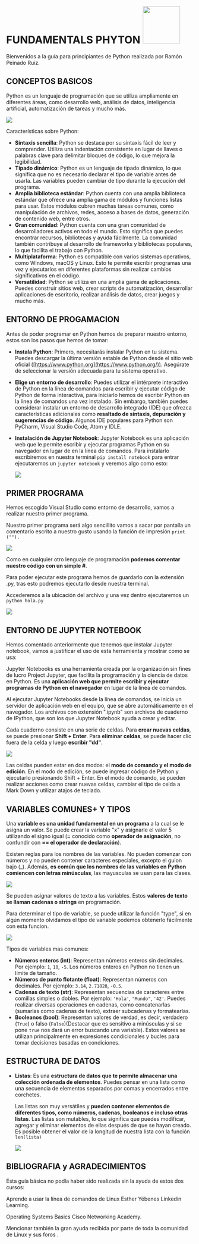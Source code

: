 # FUNDAMENTALS PHYTON <img src="https://media.giphy.com/media/coxQHKASG60HrHtvkt/giphy.gif" width="100px"/>

Bienvenidos a la guía para principiantes de Python realizada por Ramón Peinado Ruiz.

## CONCEPTOS BASICOS

 Python es un lenguaje de programación que se utiliza ampliamente en diferentes áreas, como desarrollo web, análisis de datos, inteligencia artificial, automatización de tareas y mucho más.

<img src="/img/1ºimagenn.png"  />

Características sobre Python:

- **Sintaxis sencilla**: Python se destaca por su sintaxis fácil de leer y comprender. Utiliza una indentación consistente en lugar de llaves o palabras clave para delimitar bloques de código, lo que mejora la legibilidad.
- **Tipado dinámico**: Python es un lenguaje de tipado dinámico, lo que significa que no es necesario declarar el tipo de variable antes de usarla. Las variables pueden cambiar de tipo durante la ejecución del programa.
- **Amplia biblioteca estándar**: Python cuenta con una amplia biblioteca estándar que ofrece una amplia gama de módulos y funciones listas para usar. Estos módulos cubren muchas tareas comunes, como manipulación de archivos, redes, acceso a bases de datos, generación de contenido web, entre otros.
- **Gran comunidad**: Python cuenta con una gran comunidad de desarrolladores activos en todo el mundo. Esto significa que puedes encontrar recursos, bibliotecas y ayuda fácilmente. La comunidad también contribuye al desarrollo de frameworks y bibliotecas populares, lo que facilita el trabajo con Python.
- **Multiplataforma**: Python es compatible con varios sistemas operativos, como Windows, macOS y Linux. Esto te permite escribir programas una vez y ejecutarlos en diferentes plataformas sin realizar cambios significativos en el código.
- **Versatilidad**: Python se utiliza en una amplia gama de aplicaciones. Puedes construir sitios web, crear scripts de automatización, desarrollar aplicaciones de escritorio, realizar análisis de datos, crear juegos y mucho más.



## ENTORNO DE PROGAMACION

Antes de poder programar en Python hemos de preparar nuestro entorno, estos son los pasos que hemos de tomar:

- **Instala Python**: Primero, necesitarás instalar Python en tu sistema. Puedes descargar la última versión estable de Python desde el sitio web oficial ([https://www.python.org](https://www.python.org/)). Asegúrate de seleccionar la versión adecuada para tu sistema operativo.
- **Elige un entorno de desarrollo**: Puedes utilizar el intérprete interactivo de Python en la línea de comandos para escribir y ejecutar código de Python de forma interactiva, para iniciarlo hemos de escribir Python en la linea de comandos una vez instalado. Sin embargo, también puedes considerar instalar un entorno de desarrollo integrado (IDE) que ofrezca características adicionales como **resaltado de sintaxis, depuración y sugerencias de código**. Algunos IDE populares para Python son PyCharm, Visual Studio Code, Atom y IDLE.

- **Instalación de Jupyter Notebook**: Jupyter Notebook es una aplicación web que le permite escribir y ejecutar programas Python en su navegador en lugar de en la línea de comandos. Para instalarlo escribiremos en nuestra terminal `pip install notebook` para entrar ejecutaremos un `jupyter notebook` y veremos algo como esto:

  <img src="/img/4ºimagenn.PNG"  />

## PRIMER PROGRAMA

Hemos escogido Visual Studio como entorno de desarrollo, vamos a realizar nuestro primer programa.

Nuestro primer programa será algo sencillito vamos a sacar por pantalla un comentario escrito a nuestro gusto usando la función de impresión `print ("").`

<img src="/img/2ºimagenn.PNG"  />

Como en cualquier otro lenguaje de programación **podemos comentar nuestro código con un simple #**.

Para poder ejecutar este programa hemos de guardarlo con la extensión .py, tras esto podremos ejecutarlo desde nuestra terminal.

Accederemos a la ubicación del archivo y una vez dentro ejecutaremos un `python hola.py`

<img src="/img/3ºimagenn.PNG"  />

## ENTORNO DE JUPYTER NOTEBOOK

Hemos comentado anteriormente que tenemos que instalar Jupyter notebook, vamos a justificar el uso de esta herramienta y mostrar como se usa:

Jupyter Notebooks es una herramienta creada por la organización sin fines de lucro Project Jupyter, que facilita la programación y la ciencia de datos en Python. Es una **aplicación web que permite escribir y ejecutar programas de Python en el navegador** en lugar de la línea de comandos.

Al ejecutar Jupyter Notebooks desde la línea de comandos, se inicia un servidor de aplicación web en el equipo, que se abre automáticamente en el navegador. Los archivos con extensión ".ipynb" son archivos de cuaderno de IPython, que son los que Jupyter Notebook ayuda a crear y editar.

Cada cuaderno consiste en una serie de celdas. Para **crear nuevas celdas**, se puede presionar **Shift + Enter**. Para **eliminar celdas**, se puede hacer clic fuera de la celda y luego **escribir "dd"**.

<img src="/img/5ºimagenn.PNG"  />

Las celdas pueden estar en dos modos: el **modo de comando y el modo de edición**. En el modo de edición, se puede ingresar código de Python y ejecutarlo presionando Shift + Enter. En el modo de comando, se pueden realizar acciones como crear nuevas celdas, cambiar el tipo de celda a Mark Down y utilizar atajos de teclado.



## VARIABLES COMUNES+ Y TIPOS

Una **variable es una unidad fundamental en un programa** a la cual se le asigna un valor. Se puede crear la variable "x" y asignarle el valor 5 utilizando el signo igual (**=** conocido como **operador de asignación**, no confundir con **== el operador de declaración**). 

Existen reglas para los nombres de las variables. No pueden comenzar con números y no pueden contener caracteres especiales, excepto el guion bajo (_). Además, **es común que los nombres de las variables en Python comiencen con letras minúsculas**, las mayusculas se usan para las clases.

<img src="/img/6ºimagenn.PNG"  />

Se pueden asignar valores de texto a las variables. Estos **valores de texto se llaman cadenas o strings** en programación.

Para determinar el tipo de variable, se puede utilizar la función "type", si en algún momento olvidamos el tipo de variable podemos obtenerlo fácilmente con esta funcion.

<img src="/img/7ºimagenn.PNG"  />

Tipos de variables mas comunes:

- **Números enteros (int)**: Representan números enteros sin decimales. Por ejemplo: `1`, `10`, `-5`. Los números enteros en Python no tienen un límite de tamaño.
- **Números de punto flotante (float)**: Representan números con decimales. Por ejemplo: `3.14`, `2.71828`, `-0.5`. 
- **Cadenas de texto (str)**: Representan secuencias de caracteres entre comillas simples o dobles. Por ejemplo: `'Hola'`, `"Mundo"`, `'42'`. Puedes realizar diversas operaciones en cadenas, como concatenarlas (sumarlas como cadenas de texto), extraer subcadenas y formatearlas.
- **Booleanos (bool)**: Representan valores de verdad, es decir, verdadero (`True`) o falso (`False`)(Destacar que es sensitivo a minúsculas y si se pone `true` nos dará un error buscando una variable). Estos valores se utilizan principalmente en expresiones condicionales y bucles para tomar decisiones basadas en condiciones.





## ESTRUCTURA DE DATOS

- **Listas**: Es una **estructura de datos que te permite almacenar una colección ordenada de elementos**. Puedes pensar en una lista como una secuencia de elementos separados por comas y encerrados entre corchetes.

  Las listas son muy versátiles y **pueden contener elementos de diferentes tipos, como números, cadenas, booleanos e incluso otras listas**. Las listas son mutables, lo que significa que puedes modificar, agregar y eliminar elementos de ellas después de que se hayan creado. Es posible obtener el valor de la longitud de nuestra lista con la función `len(lista)`

  <img src="/img/8ºimagenn.PNG"  />

## BIBLIOGRAFIA y AGRADECIMIENTOS

Esta guía básica no podía haber sido realizada sin la ayuda de estos dos cursos:

Aprende a usar la línea de comandos de Linux			Esther Yébenes 		Linkedin Learning.

Operating Systems Basics 																					Cisco Networking Academy.

Mencionar también la gran ayuda recibida por parte de toda la comunidad de Linux y sus foros .

